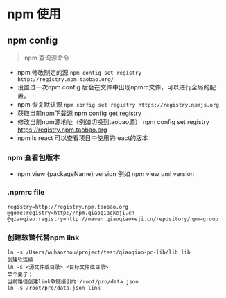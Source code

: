 # npm 使用
## npm config
> npm 查询源命令
* npm 修改制定的源 `npm config set registry http://registry.npm.taobao.org/ `
* 设置过一次npm config 后会在文件中出现npmrc文件，可以进行全局的配置。
* npm 恢复默认源 `npm config set registry https://registry.npmjs.org `
* 获取当前npm下载源 npm config get registry  
* 修改当前npm源地址（例如切换到taobao源） npm config set registry https://registry.npm.taobao.org
* npm ls react 可以查看项目中使用的react的版本

### npm 查看包版本
* npm view {packageName} version  例如 npm view umi version 

### .npmrc file
```
registry=http://registry.npm.taobao.org
@gome:registry=http://npm.qiaoqiaokeji.cn
@qiaoqiao:registry=http://maven.qiaoqiaokeji.cn/repository/npm-group
```

### 创建软链代替npm link
```
ln -s /Users/wuhaozhou/project/test/qiaoqiao-pc-lib/lib lib 
创建软连接
ln -s <源文件或目录> <目标文件或目录>
举个栗子：
当前路径创建link软链接引向 /root/pro/data.json
ln –s /root/pro/data.json link
```
